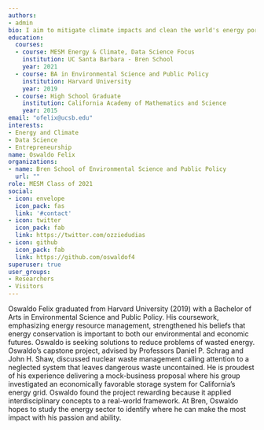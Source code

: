 ```yaml
---
authors:
- admin
bio: I aim to mitigate climate impacts and clean the world's energy portfolio
education:
  courses:
  - course: MESM Energy & Climate, Data Science Focus
    institution: UC Santa Barbara - Bren School
    year: 2021
  - course: BA in Environmental Science and Public Policy
    institution: Harvard University
    year: 2019
  - course: High School Graduate
    institution: California Academy of Mathematics and Science
    year: 2015
email: "ofelix@ucsb.edu"
interests:
- Energy and Climate
- Data Science
- Entrepreneurship
name: Oswaldo Felix
organizations:
- name: Bren School of Environmental Science and Public Policy
  url: ""
role: MESM Class of 2021
social:
- icon: envelope
  icon_pack: fas
  link: '#contact'
- icon: twitter
  icon_pack: fab
  link: https://twitter.com/ozziedudias
- icon: github
  icon_pack: fab
  link: https://github.com/oswaldof4
superuser: true
user_groups:
- Researchers
- Visitors
---
```


Oswaldo Felix graduated from Harvard University (2019) with a Bachelor of Arts in Environmental Science and Public Policy. His coursework, emphasizing energy resource management, strengthened his beliefs that energy conservation is important to both our environmental and economic futures. Oswaldo is seeking solutions to reduce problems of wasted energy. Oswaldo’s capstone project, advised by Professors Daniel P. Schrag and John H. Shaw, discussed nuclear waste management calling attention to a neglected system that leaves dangerous waste uncontained. He is proudest of his experience delivering a mock-business proposal where his group investigated an economically favorable storage system for California’s energy grid. Oswaldo found the project rewarding because it applied interdisciplinary concepts to a real-world framework. At Bren, Oswaldo hopes to study the energy sector to identify where he can make the most impact with his passion and ability. 